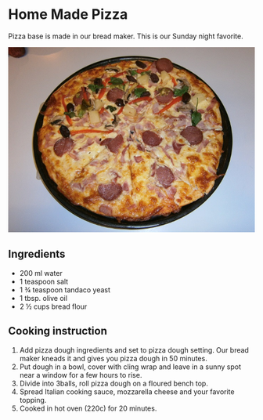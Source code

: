 # Home Made Pizza

Pizza base is made in our bread maker. This is our Sunday night favorite.

![Home Mad Pizza](../.gitbook/assets/pizza.jpg)

## Ingredients

* 200 ml water
* 1 teaspoon salt
* 1 ¾ teaspoon tandaco yeast
* 1 tbsp. olive oil
* 2 ½ cups bread flour

## Cooking instruction

1. Add pizza dough ingredients and set to pizza dough setting.  Our bread maker kneads it and gives you pizza dough in 50 minutes.
2. Put dough in a bowl, cover with cling wrap and leave in a sunny spot near a window for a few hours to rise.
3. Divide into 3balls, roll pizza dough on a floured bench top.
4. Spread Italian cooking sauce, mozzarella cheese and your favorite topping.
5. Cooked in hot oven \(220c\) for 20 minutes.

